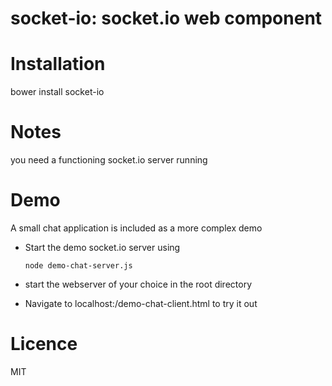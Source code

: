 socket-io: socket.io web component
==========================================

Installation
============
bower install socket-io

Notes
=====
you need a functioning socket.io server running

Demo
====
A small chat application is included as a more complex demo

- Start the demo socket.io server using

      node demo-chat-server.js

- start the webserver of your choice in the root directory
- Navigate to localhost:<port>/demo-chat-client.html to try it out

Licence
=======
MIT
